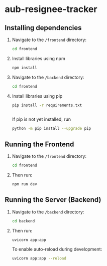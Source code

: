 # aub-resignee-tracker

## Installing dependencies

1. Navigate to the `/frontend` directory:
   ```bash
   cd frontend

2. Install libraries using npm
   ```bash
   npm install

3. Navigate to the `/backend` directory:
   ```bash
   cd frontend

4. Install libraries using pip 
   ```bash
   pip install -r requirements.txt
 
   ```
   If pip is not yet installed, run
   ```bash
   python -m pip install --upgrade pip
   
   ```

## Running the Frontend

1. Navigate to the `/frontend` directory:
   ```bash
   cd frontend

2. Then run:
    ```bash
    npm run dev

## Running the Server (Backend)

1. Navigate to the `/backend` directory:
   ```bash
   cd backend

2. Then run:
    ```bash
    uvicorn app:app

    ```
    To enable auto-reload during development:
    ```bash
    uvicorn app:app --reload

    ```